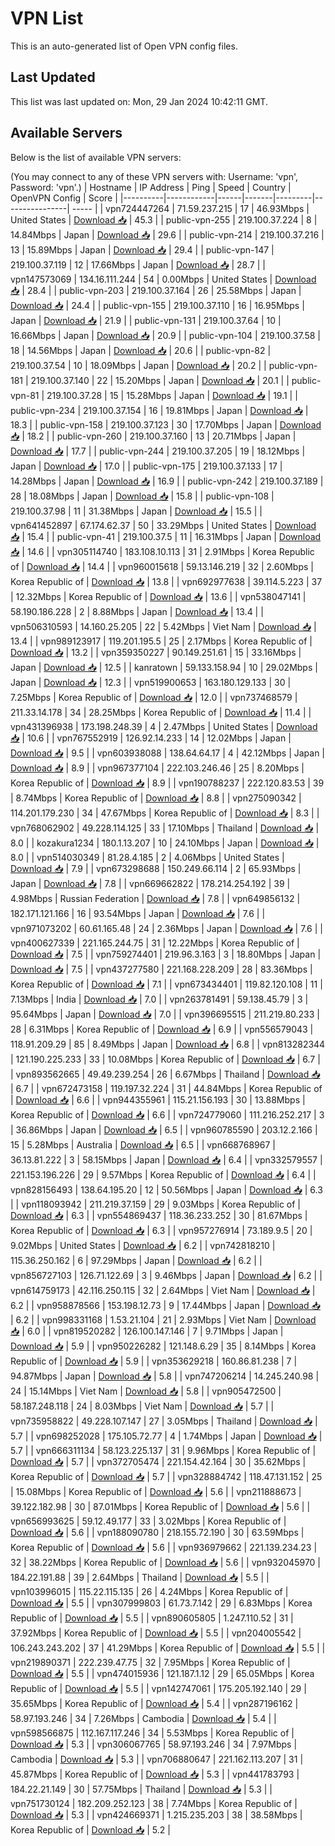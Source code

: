 # VPN List

This is an auto-generated list of Open VPN config files.

## Last Updated

This list was last updated on: Mon, 29 Jan 2024 10:42:11 GMT.

## Available Servers

Below is the list of available VPN servers:

(You may connect to any of these VPN servers with: Username: 'vpn', Password: 'vpn'.)
| Hostname | IP Address | Ping | Speed | Country | OpenVPN Config | Score |
|----------|------------|------|-------|---------|----------------| ----- |
| vpn724447264 | 71.59.237.215 | 17 | 46.93Mbps | United States | [Download 📥](./configs/server_0_US.ovpn) | 45.3 |
| public-vpn-255 | 219.100.37.224 | 8 | 14.84Mbps | Japan | [Download 📥](./configs/server_1_JP.ovpn) | 29.6 |
| public-vpn-214 | 219.100.37.216 | 13 | 15.89Mbps | Japan | [Download 📥](./configs/server_2_JP.ovpn) | 29.4 |
| public-vpn-147 | 219.100.37.119 | 12 | 17.66Mbps | Japan | [Download 📥](./configs/server_3_JP.ovpn) | 28.7 |
| vpn147573069 | 134.16.111.244 | 54 | 0.00Mbps | United States | [Download 📥](./configs/server_4_US.ovpn) | 28.4 |
| public-vpn-203 | 219.100.37.164 | 26 | 25.58Mbps | Japan | [Download 📥](./configs/server_5_JP.ovpn) | 24.4 |
| public-vpn-155 | 219.100.37.110 | 16 | 16.95Mbps | Japan | [Download 📥](./configs/server_6_JP.ovpn) | 21.9 |
| public-vpn-131 | 219.100.37.64 | 10 | 16.66Mbps | Japan | [Download 📥](./configs/server_7_JP.ovpn) | 20.9 |
| public-vpn-104 | 219.100.37.58 | 18 | 14.56Mbps | Japan | [Download 📥](./configs/server_8_JP.ovpn) | 20.6 |
| public-vpn-82 | 219.100.37.54 | 10 | 18.09Mbps | Japan | [Download 📥](./configs/server_9_JP.ovpn) | 20.2 |
| public-vpn-181 | 219.100.37.140 | 22 | 15.20Mbps | Japan | [Download 📥](./configs/server_10_JP.ovpn) | 20.1 |
| public-vpn-81 | 219.100.37.28 | 15 | 15.28Mbps | Japan | [Download 📥](./configs/server_11_JP.ovpn) | 19.1 |
| public-vpn-234 | 219.100.37.154 | 16 | 19.81Mbps | Japan | [Download 📥](./configs/server_12_JP.ovpn) | 18.3 |
| public-vpn-158 | 219.100.37.123 | 30 | 17.70Mbps | Japan | [Download 📥](./configs/server_13_JP.ovpn) | 18.2 |
| public-vpn-260 | 219.100.37.160 | 13 | 20.71Mbps | Japan | [Download 📥](./configs/server_14_JP.ovpn) | 17.7 |
| public-vpn-244 | 219.100.37.205 | 19 | 18.12Mbps | Japan | [Download 📥](./configs/server_15_JP.ovpn) | 17.0 |
| public-vpn-175 | 219.100.37.133 | 17 | 14.28Mbps | Japan | [Download 📥](./configs/server_16_JP.ovpn) | 16.9 |
| public-vpn-242 | 219.100.37.189 | 28 | 18.08Mbps | Japan | [Download 📥](./configs/server_17_JP.ovpn) | 15.8 |
| public-vpn-108 | 219.100.37.98 | 11 | 31.38Mbps | Japan | [Download 📥](./configs/server_18_JP.ovpn) | 15.5 |
| vpn641452897 | 67.174.62.37 | 50 | 33.29Mbps | United States | [Download 📥](./configs/server_19_US.ovpn) | 15.4 |
| public-vpn-41 | 219.100.37.5 | 11 | 16.31Mbps | Japan | [Download 📥](./configs/server_20_JP.ovpn) | 14.6 |
| vpn305114740 | 183.108.10.113 | 31 | 2.91Mbps | Korea Republic of | [Download 📥](./configs/server_21_KR.ovpn) | 14.4 |
| vpn960015618 | 59.13.146.219 | 32 | 2.60Mbps | Korea Republic of | [Download 📥](./configs/server_22_KR.ovpn) | 13.8 |
| vpn692977638 | 39.114.5.223 | 37 | 12.32Mbps | Korea Republic of | [Download 📥](./configs/server_23_KR.ovpn) | 13.6 |
| vpn538047141 | 58.190.186.228 | 2 | 8.88Mbps | Japan | [Download 📥](./configs/server_24_JP.ovpn) | 13.4 |
| vpn506310593 | 14.160.25.205 | 22 | 5.42Mbps | Viet Nam | [Download 📥](./configs/server_25_VN.ovpn) | 13.4 |
| vpn989123917 | 119.201.195.5 | 25 | 2.17Mbps | Korea Republic of | [Download 📥](./configs/server_26_KR.ovpn) | 13.2 |
| vpn359350227 | 90.149.251.61 | 15 | 33.16Mbps | Japan | [Download 📥](./configs/server_27_JP.ovpn) | 12.5 |
| kanratown | 59.133.158.94 | 10 | 29.02Mbps | Japan | [Download 📥](./configs/server_28_JP.ovpn) | 12.3 |
| vpn519900653 | 163.180.129.133 | 30 | 7.25Mbps | Korea Republic of | [Download 📥](./configs/server_29_KR.ovpn) | 12.0 |
| vpn737468579 | 211.33.14.178 | 34 | 28.25Mbps | Korea Republic of | [Download 📥](./configs/server_30_KR.ovpn) | 11.4 |
| vpn431396938 | 173.198.248.39 | 4 | 2.47Mbps | United States | [Download 📥](./configs/server_31_US.ovpn) | 10.6 |
| vpn767552919 | 126.92.14.233 | 14 | 12.02Mbps | Japan | [Download 📥](./configs/server_32_JP.ovpn) | 9.5 |
| vpn603938088 | 138.64.64.17 | 4 | 42.12Mbps | Japan | [Download 📥](./configs/server_33_JP.ovpn) | 8.9 |
| vpn967377104 | 222.103.246.46 | 25 | 8.20Mbps | Korea Republic of | [Download 📥](./configs/server_34_KR.ovpn) | 8.9 |
| vpn190788237 | 222.120.83.53 | 39 | 8.74Mbps | Korea Republic of | [Download 📥](./configs/server_35_KR.ovpn) | 8.8 |
| vpn275090342 | 114.201.179.230 | 34 | 47.67Mbps | Korea Republic of | [Download 📥](./configs/server_36_KR.ovpn) | 8.3 |
| vpn768062902 | 49.228.114.125 | 33 | 17.10Mbps | Thailand | [Download 📥](./configs/server_37_TH.ovpn) | 8.0 |
| kozakura1234 | 180.1.13.207 | 10 | 24.10Mbps | Japan | [Download 📥](./configs/server_38_JP.ovpn) | 8.0 |
| vpn514030349 | 81.28.4.185 | 2 | 4.06Mbps | United States | [Download 📥](./configs/server_39_US.ovpn) | 7.9 |
| vpn673298688 | 150.249.66.114 | 2 | 65.93Mbps | Japan | [Download 📥](./configs/server_40_JP.ovpn) | 7.8 |
| vpn669662822 | 178.214.254.192 | 39 | 4.98Mbps | Russian Federation | [Download 📥](./configs/server_41_RU.ovpn) | 7.8 |
| vpn649856132 | 182.171.121.166 | 16 | 93.54Mbps | Japan | [Download 📥](./configs/server_42_JP.ovpn) | 7.6 |
| vpn971073202 | 60.61.165.48 | 24 | 2.36Mbps | Japan | [Download 📥](./configs/server_43_JP.ovpn) | 7.6 |
| vpn400627339 | 221.165.244.75 | 31 | 12.22Mbps | Korea Republic of | [Download 📥](./configs/server_44_KR.ovpn) | 7.5 |
| vpn759274401 | 219.96.3.163 | 3 | 18.80Mbps | Japan | [Download 📥](./configs/server_45_JP.ovpn) | 7.5 |
| vpn437277580 | 221.168.228.209 | 28 | 83.36Mbps | Korea Republic of | [Download 📥](./configs/server_46_KR.ovpn) | 7.1 |
| vpn673434401 | 119.82.120.108 | 11 | 7.13Mbps | India | [Download 📥](./configs/server_47_IN.ovpn) | 7.0 |
| vpn263781491 | 59.138.45.79 | 3 | 95.64Mbps | Japan | [Download 📥](./configs/server_48_JP.ovpn) | 7.0 |
| vpn396695515 | 211.219.80.233 | 28 | 6.31Mbps | Korea Republic of | [Download 📥](./configs/server_49_KR.ovpn) | 6.9 |
| vpn556579043 | 118.91.209.29 | 85 | 8.49Mbps | Japan | [Download 📥](./configs/server_50_JP.ovpn) | 6.8 |
| vpn813282344 | 121.190.225.233 | 33 | 10.08Mbps | Korea Republic of | [Download 📥](./configs/server_51_KR.ovpn) | 6.7 |
| vpn893562665 | 49.49.239.254 | 26 | 6.67Mbps | Thailand | [Download 📥](./configs/server_52_TH.ovpn) | 6.7 |
| vpn672473158 | 119.197.32.224 | 31 | 44.84Mbps | Korea Republic of | [Download 📥](./configs/server_53_KR.ovpn) | 6.6 |
| vpn944355961 | 115.21.156.193 | 30 | 13.88Mbps | Korea Republic of | [Download 📥](./configs/server_54_KR.ovpn) | 6.6 |
| vpn724779060 | 111.216.252.217 | 3 | 36.86Mbps | Japan | [Download 📥](./configs/server_55_JP.ovpn) | 6.5 |
| vpn960785590 | 203.12.2.166 | 15 | 5.28Mbps | Australia | [Download 📥](./configs/server_56_AU.ovpn) | 6.5 |
| vpn668768967 | 36.13.81.222 | 3 | 58.15Mbps | Japan | [Download 📥](./configs/server_57_JP.ovpn) | 6.4 |
| vpn332579557 | 221.153.196.226 | 29 | 9.57Mbps | Korea Republic of | [Download 📥](./configs/server_58_KR.ovpn) | 6.4 |
| vpn828156493 | 138.64.195.20 | 12 | 50.56Mbps | Japan | [Download 📥](./configs/server_59_JP.ovpn) | 6.3 |
| vpn118093942 | 211.219.37.159 | 29 | 9.03Mbps | Korea Republic of | [Download 📥](./configs/server_60_KR.ovpn) | 6.3 |
| vpn554869437 | 118.36.233.252 | 30 | 81.67Mbps | Korea Republic of | [Download 📥](./configs/server_61_KR.ovpn) | 6.3 |
| vpn957276914 | 73.189.9.5 | 20 | 9.02Mbps | United States | [Download 📥](./configs/server_62_US.ovpn) | 6.2 |
| vpn742818210 | 115.36.250.162 | 6 | 97.29Mbps | Japan | [Download 📥](./configs/server_63_JP.ovpn) | 6.2 |
| vpn856727103 | 126.71.122.69 | 3 | 9.46Mbps | Japan | [Download 📥](./configs/server_64_JP.ovpn) | 6.2 |
| vpn614759173 | 42.116.250.115 | 32 | 2.64Mbps | Viet Nam | [Download 📥](./configs/server_65_VN.ovpn) | 6.2 |
| vpn958878566 | 153.198.12.73 | 9 | 17.44Mbps | Japan | [Download 📥](./configs/server_66_JP.ovpn) | 6.2 |
| vpn998331168 | 1.53.21.104 | 21 | 2.93Mbps | Viet Nam | [Download 📥](./configs/server_67_VN.ovpn) | 6.0 |
| vpn819520282 | 126.100.147.146 | 7 | 9.71Mbps | Japan | [Download 📥](./configs/server_68_JP.ovpn) | 5.9 |
| vpn950226282 | 121.148.6.29 | 35 | 8.14Mbps | Korea Republic of | [Download 📥](./configs/server_69_KR.ovpn) | 5.9 |
| vpn353629218 | 160.86.81.238 | 7 | 94.87Mbps | Japan | [Download 📥](./configs/server_70_JP.ovpn) | 5.8 |
| vpn747206214 | 14.245.240.98 | 24 | 15.14Mbps | Viet Nam | [Download 📥](./configs/server_71_VN.ovpn) | 5.8 |
| vpn905472500 | 58.187.248.118 | 24 | 8.03Mbps | Viet Nam | [Download 📥](./configs/server_72_VN.ovpn) | 5.7 |
| vpn735958822 | 49.228.107.147 | 27 | 3.05Mbps | Thailand | [Download 📥](./configs/server_73_TH.ovpn) | 5.7 |
| vpn698252028 | 175.105.72.77 | 4 | 1.74Mbps | Japan | [Download 📥](./configs/server_74_JP.ovpn) | 5.7 |
| vpn666311134 | 58.123.225.137 | 31 | 9.96Mbps | Korea Republic of | [Download 📥](./configs/server_75_KR.ovpn) | 5.7 |
| vpn372705474 | 221.154.42.164 | 30 | 35.62Mbps | Korea Republic of | [Download 📥](./configs/server_76_KR.ovpn) | 5.7 |
| vpn328884742 | 118.47.131.152 | 25 | 15.08Mbps | Korea Republic of | [Download 📥](./configs/server_77_KR.ovpn) | 5.6 |
| vpn211888673 | 39.122.182.98 | 30 | 87.01Mbps | Korea Republic of | [Download 📥](./configs/server_78_KR.ovpn) | 5.6 |
| vpn656993625 | 59.12.49.177 | 33 | 3.02Mbps | Korea Republic of | [Download 📥](./configs/server_79_KR.ovpn) | 5.6 |
| vpn188090780 | 218.155.72.190 | 30 | 63.59Mbps | Korea Republic of | [Download 📥](./configs/server_80_KR.ovpn) | 5.6 |
| vpn936979662 | 221.139.234.23 | 32 | 38.22Mbps | Korea Republic of | [Download 📥](./configs/server_81_KR.ovpn) | 5.6 |
| vpn932045970 | 184.22.191.88 | 39 | 2.64Mbps | Thailand | [Download 📥](./configs/server_82_TH.ovpn) | 5.5 |
| vpn103996015 | 115.22.115.135 | 26 | 4.24Mbps | Korea Republic of | [Download 📥](./configs/server_83_KR.ovpn) | 5.5 |
| vpn307999803 | 61.73.7.142 | 29 | 6.83Mbps | Korea Republic of | [Download 📥](./configs/server_84_KR.ovpn) | 5.5 |
| vpn890605805 | 1.247.110.52 | 31 | 37.92Mbps | Korea Republic of | [Download 📥](./configs/server_85_KR.ovpn) | 5.5 |
| vpn204005542 | 106.243.243.202 | 37 | 41.29Mbps | Korea Republic of | [Download 📥](./configs/server_86_KR.ovpn) | 5.5 |
| vpn219890371 | 222.239.47.75 | 32 | 7.95Mbps | Korea Republic of | [Download 📥](./configs/server_87_KR.ovpn) | 5.5 |
| vpn474015936 | 121.187.1.12 | 29 | 65.05Mbps | Korea Republic of | [Download 📥](./configs/server_88_KR.ovpn) | 5.5 |
| vpn142747061 | 175.205.192.140 | 29 | 35.65Mbps | Korea Republic of | [Download 📥](./configs/server_89_KR.ovpn) | 5.4 |
| vpn287196162 | 58.97.193.246 | 34 | 7.26Mbps | Cambodia | [Download 📥](./configs/server_90_KH.ovpn) | 5.4 |
| vpn598566875 | 112.167.117.246 | 34 | 5.53Mbps | Korea Republic of | [Download 📥](./configs/server_91_KR.ovpn) | 5.3 |
| vpn306067765 | 58.97.193.246 | 34 | 7.97Mbps | Cambodia | [Download 📥](./configs/server_92_KH.ovpn) | 5.3 |
| vpn706880647 | 221.162.113.207 | 31 | 45.87Mbps | Korea Republic of | [Download 📥](./configs/server_93_KR.ovpn) | 5.3 |
| vpn441783793 | 184.22.21.149 | 30 | 57.75Mbps | Thailand | [Download 📥](./configs/server_94_TH.ovpn) | 5.3 |
| vpn751730124 | 182.209.252.123 | 38 | 7.74Mbps | Korea Republic of | [Download 📥](./configs/server_95_KR.ovpn) | 5.3 |
| vpn424669371 | 1.215.235.203 | 38 | 38.58Mbps | Korea Republic of | [Download 📥](./configs/server_96_KR.ovpn) | 5.2 |
